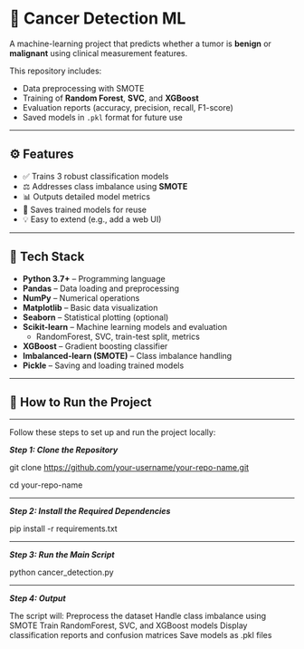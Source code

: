 # 🧬 Cancer Detection ML

A machine-learning project that predicts whether a tumor is **benign** or **malignant** using clinical measurement features.

This repository includes:
- Data preprocessing with SMOTE
- Training of **Random Forest**, **SVC**, and **XGBoost**
- Evaluation reports (accuracy, precision, recall, F1-score)
- Saved models in `.pkl` format for future use

---

## ⚙️ Features

- ✅ Trains 3 robust classification models  
- ⚖️ Addresses class imbalance using **SMOTE**  
- 📊 Outputs detailed model metrics  
- 💾 Saves trained models for reuse  
- 💡 Easy to extend (e.g., add a web UI)

---

## 🧠 Tech Stack

- **Python 3.7+** – Programming language  
- **Pandas** – Data loading and preprocessing  
- **NumPy** – Numerical operations  
- **Matplotlib** – Basic data visualization  
- **Seaborn** – Statistical plotting (optional)  
- **Scikit-learn** – Machine learning models and evaluation  
  - RandomForest, SVC, train-test split, metrics  
- **XGBoost** – Gradient boosting classifier  
- **Imbalanced-learn (SMOTE)** – Class imbalance handling  
- **Pickle** – Saving and loading trained models
  
---

## 🚀 How to Run the Project

---

Follow these steps to set up and run the project locally:

***Step 1: Clone the Repository***

git clone https://github.com/your-username/your-repo-name.git

cd your-repo-name

---

***Step 2: Install the Required Dependencies***

pip install -r requirements.txt

---

***Step 3: Run the Main Script***

python cancer_detection.py

---

***Step 4: Output***

The script will:
Preprocess the dataset
Handle class imbalance using SMOTE
Train RandomForest, SVC, and XGBoost models
Display classification reports and confusion matrices
Save models as .pkl files
